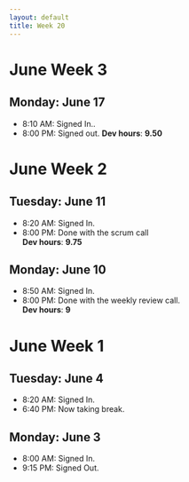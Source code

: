 ```yaml
---
layout: default
title: Week 20
---
```


# **June Week 3**
## **Monday: June 17**
- 8:10  AM: Signed In..
- 8:00  PM: Signed out.
**Dev hours**: **9.50**

# **June Week 2**
## **Tuesday: June 11**
- 8:20  AM: Signed In.
- 8:00  PM: Done with the scrum call<br>
**Dev hours**: **9.75**
  
## **Monday: June 10**
- 8:50  AM: Signed In.
- 8:00  PM: Done with the weekly review call.<br>
**Dev hours**: **9**

# **June Week 1**
## **Tuesday: June 4**
- 8:20  AM: Signed In.
- 6:40  PM: Now taking break.

## **Monday: June 3**
- 8:00  AM: Signed In.
- 9:15  PM: Signed Out.
